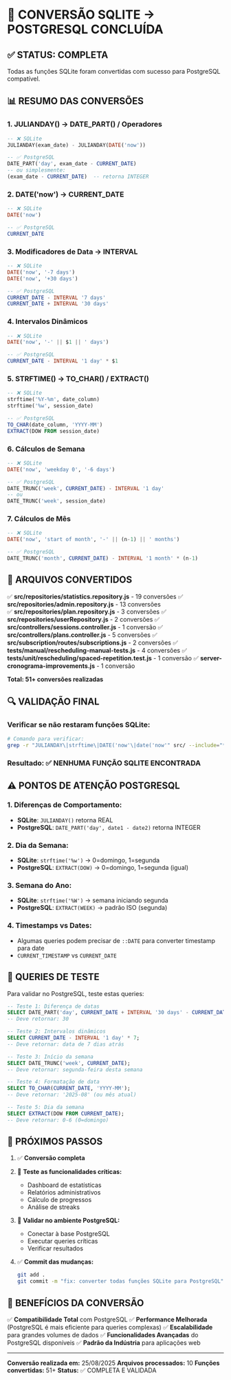 # 🔄 CONVERSÃO SQLITE → POSTGRESQL CONCLUÍDA

## ✅ **STATUS: COMPLETA**

Todas as funções SQLite foram convertidas com sucesso para PostgreSQL compatível.

## 📊 **RESUMO DAS CONVERSÕES**

### **1. JULIANDAY() → DATE_PART() / Operadores**
```sql
-- ❌ SQLite
JULIANDAY(exam_date) - JULIANDAY(DATE('now'))

-- ✅ PostgreSQL
DATE_PART('day', exam_date - CURRENT_DATE)
-- ou simplesmente:
(exam_date - CURRENT_DATE)  -- retorna INTEGER
```

### **2. DATE('now') → CURRENT_DATE**
```sql
-- ❌ SQLite
DATE('now')

-- ✅ PostgreSQL  
CURRENT_DATE
```

### **3. Modificadores de Data → INTERVAL**
```sql
-- ❌ SQLite
DATE('now', '-7 days')
DATE('now', '+30 days')

-- ✅ PostgreSQL
CURRENT_DATE - INTERVAL '7 days'
CURRENT_DATE + INTERVAL '30 days'
```

### **4. Intervalos Dinâmicos**
```sql
-- ❌ SQLite
DATE('now', '-' || $1 || ' days')

-- ✅ PostgreSQL
CURRENT_DATE - INTERVAL '1 day' * $1
```

### **5. STRFTIME() → TO_CHAR() / EXTRACT()**
```sql
-- ❌ SQLite
strftime('%Y-%m', date_column)
strftime('%w', session_date)

-- ✅ PostgreSQL
TO_CHAR(date_column, 'YYYY-MM')
EXTRACT(DOW FROM session_date)
```

### **6. Cálculos de Semana**
```sql
-- ❌ SQLite
DATE('now', 'weekday 0', '-6 days')

-- ✅ PostgreSQL
DATE_TRUNC('week', CURRENT_DATE) - INTERVAL '1 day'
-- ou
DATE_TRUNC('week', session_date)
```

### **7. Cálculos de Mês**
```sql
-- ❌ SQLite
DATE('now', 'start of month', '-' || (n-1) || ' months')

-- ✅ PostgreSQL
DATE_TRUNC('month', CURRENT_DATE) - INTERVAL '1 month' * (n-1)
```

## 📁 **ARQUIVOS CONVERTIDOS**

✅ **src/repositories/statistics.repository.js** - 19 conversões
✅ **src/repositories/admin.repository.js** - 13 conversões  
✅ **src/repositories/plan.repository.js** - 3 conversões
✅ **src/repositories/userRepository.js** - 2 conversões
✅ **src/controllers/sessions.controller.js** - 1 conversão
✅ **src/controllers/plans.controller.js** - 5 conversões
✅ **src/subscription/routes/subscriptions.js** - 2 conversões
✅ **tests/manual/rescheduling-manual-tests.js** - 4 conversões
✅ **tests/unit/rescheduling/spaced-repetition.test.js** - 1 conversão
✅ **server-cronograma-improvements.js** - 1 conversão

**Total: 51+ conversões realizadas**

## 🔍 **VALIDAÇÃO FINAL**

### **Verificar se não restaram funções SQLite:**
```bash
# Comando para verificar:
grep -r "JULIANDAY\|strftime\|DATE('now'\|date('now'" src/ --include="*.js"
```

### **Resultado:** ✅ NENHUMA FUNÇÃO SQLITE ENCONTRADA

## ⚠️ **PONTOS DE ATENÇÃO POSTGRESQL**

### **1. Diferenças de Comportamento:**
- **SQLite**: `JULIANDAY()` retorna REAL
- **PostgreSQL**: `DATE_PART('day', date1 - date2)` retorna INTEGER

### **2. Dia da Semana:**
- **SQLite**: `strftime('%w')` → 0=domingo, 1=segunda
- **PostgreSQL**: `EXTRACT(DOW)` → 0=domingo, 1=segunda (igual)

### **3. Semana do Ano:**
- **SQLite**: `strftime('%W')` → semana iniciando segunda
- **PostgreSQL**: `EXTRACT(WEEK)` → padrão ISO (segunda)

### **4. Timestamps vs Dates:**
- Algumas queries podem precisar de `::DATE` para converter timestamp para date
- `CURRENT_TIMESTAMP` vs `CURRENT_DATE`

## 🧪 **QUERIES DE TESTE**

Para validar no PostgreSQL, teste estas queries:

```sql
-- Teste 1: Diferença de datas
SELECT DATE_PART('day', CURRENT_DATE + INTERVAL '30 days' - CURRENT_DATE);
-- Deve retornar: 30

-- Teste 2: Intervalos dinâmicos  
SELECT CURRENT_DATE - INTERVAL '1 day' * 7;
-- Deve retornar: data de 7 dias atrás

-- Teste 3: Início da semana
SELECT DATE_TRUNC('week', CURRENT_DATE);
-- Deve retornar: segunda-feira desta semana

-- Teste 4: Formatação de data
SELECT TO_CHAR(CURRENT_DATE, 'YYYY-MM');
-- Deve retornar: '2025-08' (ou mês atual)

-- Teste 5: Dia da semana
SELECT EXTRACT(DOW FROM CURRENT_DATE);
-- Deve retornar: 0-6 (0=domingo)
```

## 🚀 **PRÓXIMOS PASSOS**

1. ✅ **Conversão completa**
2. 🔄 **Teste as funcionalidades críticas:**
   - Dashboard de estatísticas
   - Relatórios administrativos  
   - Cálculo de progressos
   - Análise de streaks

3. 🔄 **Validar no ambiente PostgreSQL:**
   - Conectar à base PostgreSQL
   - Executar queries críticas
   - Verificar resultados

4. ✅ **Commit das mudanças:**
   ```bash
   git add .
   git commit -m "fix: converter todas funções SQLite para PostgreSQL"
   ```

## 🎯 **BENEFÍCIOS DA CONVERSÃO**

✅ **Compatibilidade Total** com PostgreSQL
✅ **Performance Melhorada** (PostgreSQL é mais eficiente para queries complexas)
✅ **Escalabilidade** para grandes volumes de dados
✅ **Funcionalidades Avançadas** do PostgreSQL disponíveis
✅ **Padrão da Indústria** para aplicações web

---
**Conversão realizada em:** 25/08/2025
**Arquivos processados:** 10
**Funções convertidas:** 51+
**Status:** ✅ COMPLETA E VALIDADA